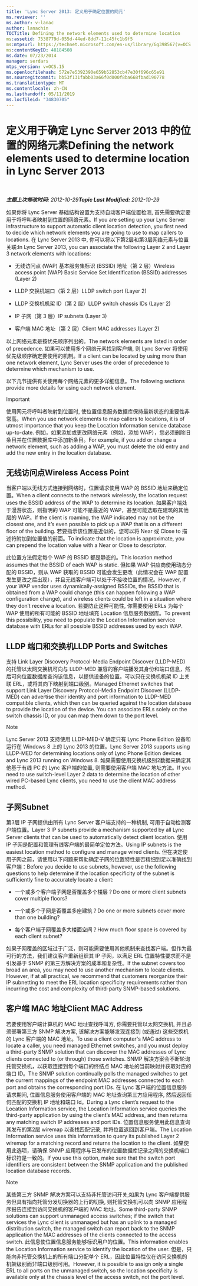 ```yaml
---
title: 'Lync Server 2013: 定义用于确定位置的网元'
ms.reviewer: ''
ms.author: v-lanac
author: lanachin
TOCTitle: Defining the network elements used to determine location
ms:assetid: 7538779d-055d-44ed-8dd7-11c45fc1b9f5
ms:mtpsurl: https://technet.microsoft.com/en-us/library/Gg398567(v=OCS.15)
ms:contentKeyID: 48184508
ms.date: 07/23/2014
manager: serdars
mtps_version: v=OCS.15
ms.openlocfilehash: 572e7e5392390e659b52853cb47e30f696c65e91
ms.sourcegitcommit: bb53f131fabb03a66f0d000f8ba668fbad190778
ms.translationtype: MT
ms.contentlocale: zh-CN
ms.lasthandoff: 05/11/2019
ms.locfileid: "34830705"
---
```

<div data-xmlns="http://www.w3.org/1999/xhtml">

<div class="topic" data-xmlns="http://www.w3.org/1999/xhtml" data-msxsl="urn:schemas-microsoft-com:xslt" data-cs="http://msdn.microsoft.com/en-us/">

<div data-asp="http://msdn2.microsoft.com/asp">

# <a name="defining-the-network-elements-used-to-determine-location-in-lync-server-2013"></a><span data-ttu-id="66945-102">定义用于确定 Lync Server 2013 中的位置的网络元素</span><span class="sxs-lookup"><span data-stu-id="66945-102">Defining the network elements used to determine location in Lync Server 2013</span></span>

</div>

<div id="mainSection">

<div id="mainBody">

<span> </span>

<span data-ttu-id="66945-103">_**主题上次修改时间:** 2012-10-29_</span><span class="sxs-lookup"><span data-stu-id="66945-103">_**Topic Last Modified:** 2012-10-29_</span></span>

<span data-ttu-id="66945-104">如果你将 Lync Server 基础结构设置为支持自动客户端位置检测, 首先需要确定要用于将呼叫者映射到位置的网络元素。</span><span class="sxs-lookup"><span data-stu-id="66945-104">If you are setting up your Lync Server infrastructure to support automatic client location detection, you first need to decide which network elements you are going to use to map callers to locations.</span></span> <span data-ttu-id="66945-105">在 Lync Server 2013 中, 你可以将以下第2层和第3层网络元素与位置关联:</span><span class="sxs-lookup"><span data-stu-id="66945-105">In Lync Server 2013, you can associate the following Layer 2 and Layer 3 network elements with locations:</span></span>

  - <span data-ttu-id="66945-106">无线访问点 (WAP) 基本服务集标识 (BSSID) 地址（第 2 层）</span><span class="sxs-lookup"><span data-stu-id="66945-106">Wireless access point (WAP) Basic Service Set Identification (BSSID) addresses (Layer 2)</span></span>

  - <span data-ttu-id="66945-107">LLDP 交换机端口（第 2 层）</span><span class="sxs-lookup"><span data-stu-id="66945-107">LLDP switch port (Layer 2)</span></span>

  - <span data-ttu-id="66945-108">LLDP 交换机机架 ID（第 2 层）</span><span class="sxs-lookup"><span data-stu-id="66945-108">LLDP switch chassis IDs (Layer 2)</span></span>

  - <span data-ttu-id="66945-109">IP 子网（第 3 层）</span><span class="sxs-lookup"><span data-stu-id="66945-109">IP subnets (Layer 3)</span></span>

  - <span data-ttu-id="66945-110">客户端 MAC 地址（第 2 层）</span><span class="sxs-lookup"><span data-stu-id="66945-110">Client MAC addresses (Layer 2)</span></span>

<span data-ttu-id="66945-111">以上网络元素是按优先顺序列出的。</span><span class="sxs-lookup"><span data-stu-id="66945-111">The network elements are listed in order of precedence.</span></span> <span data-ttu-id="66945-112">如果可以使用多个网络元素找到客户端, 则 Lync Server 将使用优先级顺序确定要使用的机制。</span><span class="sxs-lookup"><span data-stu-id="66945-112">If a client can be located by using more than one network element, Lync Server uses the order of precedence to determine which mechanism to use.</span></span>

<span data-ttu-id="66945-113">以下几节提供有关使用每个网络元素的更多详细信息。</span><span class="sxs-lookup"><span data-stu-id="66945-113">The following sections provide more details for using each network element.</span></span>

<div>


> [!IMPORTANT]  
> <span data-ttu-id="66945-114">使用网元将呼叫者映射到位置时, 使位置信息服务数据库保持最新状态的重要性非常高。</span><span class="sxs-lookup"><span data-stu-id="66945-114">When you use network elements to map callers to locations, it is of utmost importance that you keep the Location Information service database up-to-date.</span></span> <span data-ttu-id="66945-115">例如，如果添加或更改网络元素（例如，添加 WAP），您必须删除旧条目并在位置数据库中添加新条目。</span><span class="sxs-lookup"><span data-stu-id="66945-115">For example, if you add or change a network element, such as adding a WAP, you must delete the old entry and add the new entry in the location database.</span></span>



</div>

<div>

## <a name="wireless-access-point"></a><span data-ttu-id="66945-116">无线访问点</span><span class="sxs-lookup"><span data-stu-id="66945-116">Wireless Access Point</span></span>

<span data-ttu-id="66945-117">当客户端以无线方式连接到网络时，位置请求使用 WAP 的 BSSID 地址来确定位置。</span><span class="sxs-lookup"><span data-stu-id="66945-117">When a client connects to the network wirelessly, the location request uses the BSSID address of the WAP to determine its location.</span></span> <span data-ttu-id="66945-118">如果客户端处于漫游状态，则指明的 WAP 可能不是最近的 WAP，甚至可能选取在建筑的其他层的 WAP。</span><span class="sxs-lookup"><span data-stu-id="66945-118">If the client is roaming, the WAP indicated may not be the closest one, and it’s even possible to pick up a WAP that is on a different floor of the building.</span></span> <span data-ttu-id="66945-119">若要指示该位置是近似的，您可以将 Near 或 Close to 描述符附加到位置值的前面。</span><span class="sxs-lookup"><span data-stu-id="66945-119">To indicate that the location is approximate, you can prepend the location value with a Near or Close to descriptor.</span></span>

<span data-ttu-id="66945-120">此位置方法假定每个 WAP 的 BSSID 都是静态的。</span><span class="sxs-lookup"><span data-stu-id="66945-120">This location method assumes that the BSSID of each WAP is static.</span></span> <span data-ttu-id="66945-121">但如果 WAP 供应商使用动态分配的 BSSID，则从 WAP 获取的 BSSID 可能会发生更改（此情况会在 WAP 配置发生更改之后出现），并且无线客户端可以处于不接收位置的情况。</span><span class="sxs-lookup"><span data-stu-id="66945-121">However, if your WAP vendor uses dynamically-assigned BSSIDs, the BSSID that is obtained from a WAP could change (this can happen following a WAP configuration change), and wireless clients could be left in a situation where they don’t receive a location.</span></span> <span data-ttu-id="66945-122">若要防止这种可能性, 你需要使用 ERLs 为每个 WAP 使用的所有可能的 BSSID 地址填充 Location 信息服务数据库。</span><span class="sxs-lookup"><span data-stu-id="66945-122">To prevent this possibility, you need to populate the Location Information service database with ERLs for all possible BSSID addresses used by each WAP.</span></span>

</div>

<div>

## <a name="lldp-ports-and-switches"></a><span data-ttu-id="66945-123">LLDP 端口和交换机</span><span class="sxs-lookup"><span data-stu-id="66945-123">LLDP Ports and Switches</span></span>

<span data-ttu-id="66945-p106">支持 Link Layer Discovery Protocol-Media Endpoint Discover (LLDP-MED) 的托管以太网交换机可向与 LLDP-MED 兼容的客户端播发其身份和端口信息，然后可向位置数据库查询该信息，以提供设备的位置。可以只在交换机机架 ID 上关联 ERL，或将其向下映射到端口级别。</span><span class="sxs-lookup"><span data-stu-id="66945-p106">Managed Ethernet switches that support Link Layer Discovery Protocol-Media Endpoint Discover (LLDP-MED) can advertise their identity and port information to LLDP-MED compatible clients, which then can be queried against the location database to provide the location of the device. You can associate ERLs solely on the switch chassis ID, or you can map them down to the port level.</span></span>

<div>


> [!NOTE]  
> <span data-ttu-id="66945-126">Lync Server 2013 支持使用 LLDP-MED-V 确定只有 Lync Phone Edition 设备和运行在 Windows 8 上的 Lync 2013 的位置。</span><span class="sxs-lookup"><span data-stu-id="66945-126">Lync Server 2013 supports using LLDP-MED for determining locations only of Lync Phone Edition devices and Lync 2013 running on Windows 8.</span></span> <span data-ttu-id="66945-127">如果需要使用交换机级别2数据来确定其他基于有线 PC 的 Lync 客户端的位置, 则需要使用客户端 MAC 地址方法。</span><span class="sxs-lookup"><span data-stu-id="66945-127">If you need to use switch-level Layer 2 data to determine the location of other wired PC-based Lync clients, you need to use the client MAC address method.</span></span>



</div>

</div>

<div>

## <a name="subnet"></a><span data-ttu-id="66945-128">子网</span><span class="sxs-lookup"><span data-stu-id="66945-128">Subnet</span></span>

<span data-ttu-id="66945-129">第3层 IP 子网提供由所有 Lync Server 客户端支持的一种机制, 可用于自动检测客户端位置。</span><span class="sxs-lookup"><span data-stu-id="66945-129">Layer 3 IP subnets provide a mechanism supported by all Lync Server clients that can be used to automatically detect client location.</span></span> <span data-ttu-id="66945-130">使用 IP 子网是配置和管理有线客户端的最简单定位方法。</span><span class="sxs-lookup"><span data-stu-id="66945-130">Using IP subnets is the easiest location method to configure and manage wired clients.</span></span> <span data-ttu-id="66945-131">但在决定使用子网之前，请使用以下问题来帮助确定子网的位置特性是否精细到足以准确找到客户端：</span><span class="sxs-lookup"><span data-stu-id="66945-131">Before you decide to use subnets, however, use the following questions to help determine if the location specificity of the subnet is sufficiently fine to accurately locate a client:</span></span>

  - <span data-ttu-id="66945-132">一个或多个客户端子网是否覆盖多个楼层？</span><span class="sxs-lookup"><span data-stu-id="66945-132">Do one or more client subnets cover multiple floors?</span></span>

  - <span data-ttu-id="66945-133">一个或多个子网是否覆盖多座建筑？</span><span class="sxs-lookup"><span data-stu-id="66945-133">Do one or more subnets cover more than one building?</span></span>

  - <span data-ttu-id="66945-134">每个客户端子网覆盖多大楼面空间？</span><span class="sxs-lookup"><span data-stu-id="66945-134">How much floor space is covered by each client subnet?</span></span>

<span data-ttu-id="66945-p109">如果子网覆盖的区域过于广泛，则可能需要使用其他机制来查找客户端。但作为最可行的方法，我们建议客户重新组织其 IP 子网，以满足 ERL 位置特性要求而不是引发基于 SNMP 的第三方解决方案的成本和复杂性。</span><span class="sxs-lookup"><span data-stu-id="66945-p109">If the subnet covers too broad an area, you may need to use another mechanism to locate clients. However, if at all practical, we recommend that customers reorganize their IP subnetting to meet the ERL location specificity requirements rather than incurring the cost and complexity of third-party SNMP-based solutions.</span></span>

</div>

<div>

## <a name="client-mac-address"></a><span data-ttu-id="66945-137">客户端 MAC 地址</span><span class="sxs-lookup"><span data-stu-id="66945-137">Client MAC Address</span></span>

<span data-ttu-id="66945-138">若要使用客户端计算机的 MAC 地址查找呼叫方, 你需要托管以太网交换机, 并且必须部署第三方 SNMP 解决方案, 该解决方案能够发现连接到 (或通过) 这些交换机的 Lync 客户端的 MAC 地址。</span><span class="sxs-lookup"><span data-stu-id="66945-138">To use a client computer's MAC address to locate a caller, you need managed Ethernet switches, and you must deploy a third-party SNMP solution that can discover the MAC addresses of Lync clients connected to (or through) those switches.</span></span> <span data-ttu-id="66945-139">SNMP 解决方案会不断轮询托管交换机，以获取连接到每个端口的终结点 MAC 地址的当前映射并获取对应的端口 ID。</span><span class="sxs-lookup"><span data-stu-id="66945-139">The SNMP solution continually polls the managed switches to get the current mappings of the endpoint MAC addresses connected to each port and obtains the corresponding port IDs.</span></span> <span data-ttu-id="66945-140">在 Lync 客户端的位置信息服务请求期间, 位置信息服务使用客户端的 MAC 地址查询第三方应用程序, 然后返回任何匹配的交换机 IP 地址和端口 Id。</span><span class="sxs-lookup"><span data-stu-id="66945-140">During a Lync client’s request to the Location Information service, the Location Information service queries the third-party application by using the client’s MAC address, and then returns any matching switch IP addresses and port IDs.</span></span> <span data-ttu-id="66945-141">位置信息服务使用此信息查询其发布的第2层 wiremap 以查找匹配记录, 并将位置返回到客户端。</span><span class="sxs-lookup"><span data-stu-id="66945-141">The Location Information service uses this information to query its published Layer 2 wiremap for a matching record and returns the location to the client.</span></span> <span data-ttu-id="66945-142">如果使用此选项，请确保 SNMP 应用程序与已发布的位置数据库记录之间的交换机端口标识符是一致的。</span><span class="sxs-lookup"><span data-stu-id="66945-142">If you use this option, make sure that the switch port identifiers are consistent between the SNMP application and the published location database records.</span></span>

<div>


> [!NOTE]  
> <span data-ttu-id="66945-143">某些第三方 SNMP 解决方案可以支持非托管访问开关;如果为 Lync 客户端提供服务但具有指向托管分发切换器的上行的切换, 则托管交换机可以向 SNMP 应用程序报告连接到访问交换机的客户端的 MAC 地址。</span><span class="sxs-lookup"><span data-stu-id="66945-143">Some third-party SNMP solutions can support unmanaged access switches; if the switch that services the Lync client is unmanaged but has an uplink to a managed distribution switch, the managed switch can report back to the SNMP application the MAC addresses of the clients connected to the access switch.</span></span> <span data-ttu-id="66945-144">此信息使位置信息服务能够标识用户的位置。</span><span class="sxs-lookup"><span data-stu-id="66945-144">This information enables the Location Information service to identify the location of the user.</span></span> <span data-ttu-id="66945-145">但是，只能向非托管交换机上的所有端口分配单个 ERL，因此位置特性仅在访问交换机的机架级别而非端口级别可用。</span><span class="sxs-lookup"><span data-stu-id="66945-145">However, it is possible to assign only a single ERL to all ports on the unmanaged switch, so the location specificity is available only at the chassis level of the access switch, not the port level.</span></span>



</div>

</div>

</div>

<span> </span>

</div>

</div>

</div>

